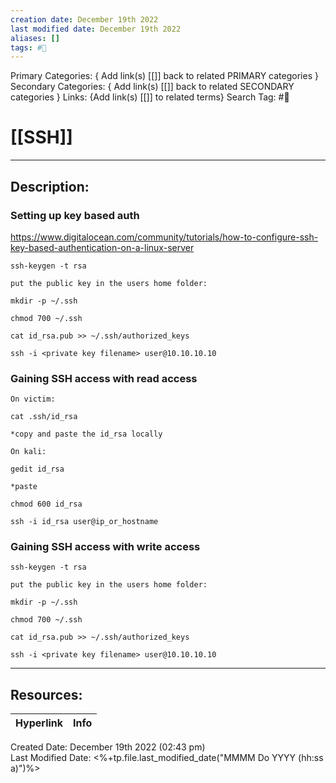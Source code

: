 ```yaml
---
creation date: December 19th 2022
last modified date: December 19th 2022
aliases: []
tags: #📕
---
```


Primary Categories: { Add link(s) [[]] back to related PRIMARY categories }
Secondary Categories:  { Add link(s) [[]] back to related SECONDARY categories }
Links: {Add link(s) [[]] to related terms}
Search Tag: #📕  

# [[SSH]]  
___

## Description:  

### Setting up key based auth
https://www.digitalocean.com/community/tutorials/how-to-configure-ssh-key-based-authentication-on-a-linux-server
```
ssh-keygen -t rsa

put the public key in the users home folder:

mkdir -p ~/.ssh

chmod 700 ~/.ssh

cat id_rsa.pub >> ~/.ssh/authorized_keys

ssh -i <private key filename> user@10.10.10.10
```

### Gaining SSH access with read access
```
On victim:

cat .ssh/id_rsa

*copy and paste the id_rsa locally

On kali:

gedit id_rsa

*paste

chmod 600 id_rsa

ssh -i id_rsa user@ip_or_hostname
```

### Gaining SSH access with write access
```
ssh-keygen -t rsa

put the public key in the users home folder:

mkdir -p ~/.ssh

chmod 700 ~/.ssh

cat id_rsa.pub >> ~/.ssh/authorized_keys

ssh -i <private key filename> user@10.10.10.10
```

___

## Resources:

| Hyperlink | Info |
| --------- | ---- |


Created Date: December 19th 2022 (02:43 pm)  
Last Modified Date: <%+tp.file.last_modified_date("MMMM Do YYYY (hh:ss a)")%>
